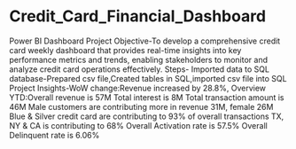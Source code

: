# Credit_Card_Financial_Dashboard
Power BI Dashboard
Project Objective-To develop a comprehensive credit card weekly dashboard that provides real-time insights into key performance metrics and trends, enabling stakeholders to monitor and analyze credit card operations effectively.
Steps- Imported data to SQL database-Prepared csv file,Created tables in SQL,imported csv file into SQL
Project Insights-WoW change:Revenue increased by 28.8%,
Overview YTD:Overall revenue is 57M
Total interest is 8M
Total transaction amount is 46M
Male customers are contributing more in revenue 31M, female 26M
Blue & Silver credit card are contributing to 93% of overall transactions
TX, NY & CA is contributing to 68%
Overall Activation rate is 57.5%
Overall Delinquent rate is 6.06%
